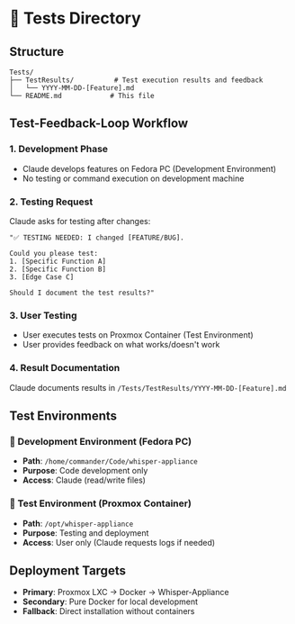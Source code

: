 # 🧪 Tests Directory

## Structure

```
Tests/
├── TestResults/          # Test execution results and feedback
│   └── YYYY-MM-DD-[Feature].md
└── README.md            # This file
```

## Test-Feedback-Loop Workflow

### 1. Development Phase
- Claude develops features on Fedora PC (Development Environment)
- No testing or command execution on development machine

### 2. Testing Request
Claude asks for testing after changes:
```
"✅ TESTING NEEDED: I changed [FEATURE/BUG].

Could you please test:
1. [Specific Function A]
2. [Specific Function B]
3. [Edge Case C]

Should I document the test results?"
```

### 3. User Testing
- User executes tests on Proxmox Container (Test Environment)
- User provides feedback on what works/doesn't work

### 4. Result Documentation
Claude documents results in `/Tests/TestResults/YYYY-MM-DD-[Feature].md`

## Test Environments

### 📍 Development Environment (Fedora PC)
- **Path**: `/home/commander/Code/whisper-appliance`
- **Purpose**: Code development only
- **Access**: Claude (read/write files)

### 📍 Test Environment (Proxmox Container)
- **Path**: `/opt/whisper-appliance`
- **Purpose**: Testing and deployment
- **Access**: User only (Claude requests logs if needed)

## Deployment Targets

- **Primary**: Proxmox LXC → Docker → Whisper-Appliance
- **Secondary**: Pure Docker for local development
- **Fallback**: Direct installation without containers
